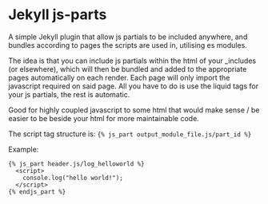 # Jekyll js-parts
A simple Jekyll plugin that allow js partials to be included anywhere, and bundles according to pages the scripts are used in, utilising es modules.

The idea is that you can include js partials within the html of your _includes (or elsewhere), which will then be bundled and added to the appropriate pages automatically on each render. Each page will only import the javascript required on said page. All you have to do is use the liquid tags for your js partials, the rest is automatic.

Good for highly coupled javascript to some html that would make sense / be easier to be beside your html for more maintainable code.

The script tag structure is:
```{% js_part output_module_file.js/part_id %}```

Example:
```
{% js_part header.js/log_helloworld %}
  <script>
    console.log("hello world!");
  </script>
{% endjs_part %}
```
